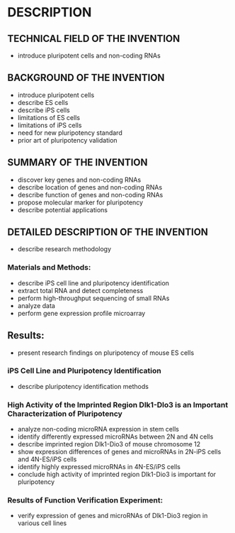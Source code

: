 # DESCRIPTION

## TECHNICAL FIELD OF THE INVENTION

- introduce pluripotent cells and non-coding RNAs

## BACKGROUND OF THE INVENTION

- introduce pluripotent cells
- describe ES cells
- describe iPS cells
- limitations of ES cells
- limitations of iPS cells
- need for new pluripotency standard
- prior art of pluripotency validation

## SUMMARY OF THE INVENTION

- discover key genes and non-coding RNAs
- describe location of genes and non-coding RNAs
- describe function of genes and non-coding RNAs
- propose molecular marker for pluripotency
- describe potential applications

## DETAILED DESCRIPTION OF THE INVENTION

- describe research methodology

### Materials and Methods:

- describe iPS cell line and pluripotency identification
- extract total RNA and detect completeness
- perform high-throughput sequencing of small RNAs
- analyze data
- perform gene expression profile microarray

## Results:

- present research findings on pluripotency of mouse ES cells

### iPS Cell Line and Pluripotency Identification

- describe pluripotency identification methods

### High Activity of the Imprinted Region Dlk1-Dlo3 is an Important Characterization of Pluripotency

- analyze non-coding microRNA expression in stem cells
- identify differently expressed microRNAs between 2N and 4N cells
- describe imprinted region Dlk1-Dio3 of mouse chromosome 12
- show expression differences of genes and microRNAs in 2N-iPS cells and 4N-ES/iPS cells
- identify highly expressed microRNAs in 4N-ES/iPS cells
- conclude high activity of imprinted region Dlk1-Dio3 is important for pluripotency

### Results of Function Verification Experiment:

- verify expression of genes and microRNAs of Dlk1-Dio3 region in various cell lines

